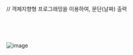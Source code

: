 // 객체지향형 프로그래밍을 이용하여, 문단(날짜) 출력

</br></br></br>

![image](https://user-images.githubusercontent.com/61842827/203105595-a4a543b2-8feb-43d1-8b61-8803498105ed.png)
